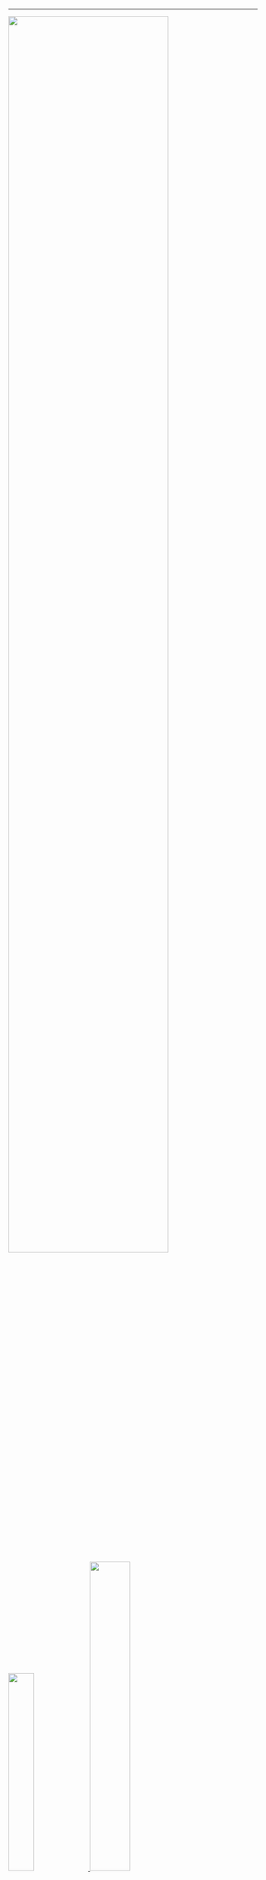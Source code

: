 <hr>

<a href="https://github.com/TIMER-err">
     <img width="80%" src="https://github-profile-trophy.vercel.app/?username=TIMER-err&theme=radical"/>
     <img width="32%" src="https://github-readme-stats.vercel.app/api/top-langs/?username=TIMER-err&theme=radical"/>
     <img width="40%" src="https://github-readme-stats.vercel.app/api?username=TIMER-err&theme=radical"/>
</a>

### Preferred Languages

<a href="https://www.java.com/en/download/help/whatis_java.html">
     <img
         align="left" alt="Java" width="30px" height="30" 
         src="https://img.icons8.com/color/48/000000/java-coffee-cup-logo--v2.png"
     />
</a>

<a href="https://kotlinlang.org/">
     <img
          align="left" alt="Kotlin" width="30" height="30"
          src="https://commons.m.wikimedia.org/wiki/File:Kotlin_Full_Color_Logo_Mark_RGB.png"
     />
</a>

<br />

<hr>

### Preferred IDE

<a href="https://www.jetbrains.com/idea/">
     <img
         align="left" height="30"
         src="https://img.icons8.com/color/48/000000/intellij-idea.png"
     />
</a>

<br />

<hr>

[![YMixin](https://github-readme-stats.vercel.app/api/pin/?username=yapeteam&repo=YMixin&cache_seconds=86400&theme=moltack)](https://github.com/yapeteam/YMixin)

[![stats](https://github-readme-stats.vercel.app/api?username=TIMER-err&show_icons=true&theme=moltack)](https://github.com/TIMER-err)

<br />

<!---
TIMER-err/TIMER-err is a ✨ special ✨ repository because its `README.md` (this file) appears on your GitHub profile.
You can click the Preview link to take a look at your changes.
--->
